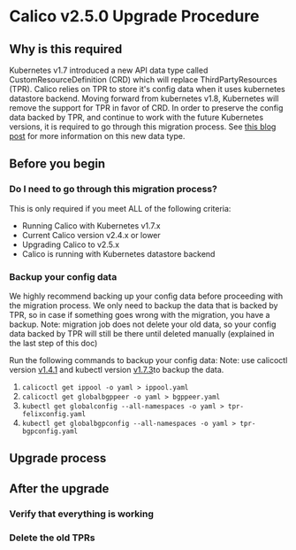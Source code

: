 # Calico v2.5.0 Upgrade Procedure

## Why is this required

Kubernetes v1.7 introduced a new API data type called CustomResourceDefinition (CRD) which will replace ThirdPartyResources (TPR).
Calico relies on TPR to store it's config data when it uses kubernetes datastore backend. Moving forward from kubernetes v1.8, 
Kubernetes will remove the support for TPR in favor of CRD. In order to preserve the config data backed by TPR, and continue to 
work with the future Kubernetes versions, it is required to go through this migration process.
See [this blog post](https://coreos.com/blog/custom-resource-kubernetes-v17) for more information on this new data type. 



## Before you begin

### Do I need to go through this migration process?

This is only required if you meet ALL of the following criteria:

- Running Calico with Kubernetes v1.7.x
- Current Calico version v2.4.x or lower
- Upgrading Calico to v2.5.x
- Calico is running with Kubernetes datastore backend

### Backup your config data

We highly recommend backing up your config data before proceeding with the migration process.
We only need to backup the data that is backed by TPR, so in case if something goes wrong with the migration, you have a backup.
Note: migration job does not delete your old data, so your config data backed by TPR will still be there until
      deleted manually (explained in the last step of this doc)

Run the following commands to backup your config data:
Note: use calicoctl version [v1.4.1](https://github.com/projectcalico/calicoctl/releases/tag/v1.4.1) 
      and kubectl version [v1.7.3](https://kubernetes.io/docs/tasks/tools/install-kubectl/)to backup the data.

1. `calicoctl get ippool -o yaml > ippool.yaml`
2. `calicoctl get globalbgppeer -o yaml > bgppeer.yaml`
3. `kubectl get globalconfig --all-namespaces -o yaml > tpr-felixconfig.yaml`
4. `kubectl get globalbgpconfig --all-namespaces -o yaml > tpr-bgpconfig.yaml`



## Upgrade process

## After the upgrade

### Verify that everything is working

### Delete the old TPRs